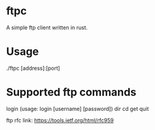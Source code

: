 # ftpc
A simple ftp client written in rust.

# Usage
./ftpc [address]:[port]
  
# Supported ftp commands
login (usage: login [username] [password])
dir
cd
get
quit
  
ftp rfc link: https://tools.ietf.org/html/rfc959
